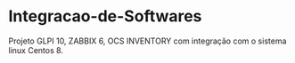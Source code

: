 # Integracao-de-Softwares
Projeto GLPI 10, ZABBIX 6, OCS INVENTORY com integração com o sistema linux Centos 8.

